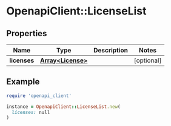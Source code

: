 # OpenapiClient::LicenseList

## Properties

| Name | Type | Description | Notes |
| ---- | ---- | ----------- | ----- |
| **licenses** | [**Array&lt;License&gt;**](License.md) |  | [optional] |

## Example

```ruby
require 'openapi_client'

instance = OpenapiClient::LicenseList.new(
  licenses: null
)
```

